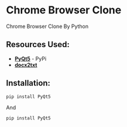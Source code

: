 # Chrome Browser Clone

Chrome Browser Clone By Python

## Resources Used:

- [**PyQt5**](https://pypi.org/project/PyQt5/) - PyPi
- [**docx2txt**](https://pypi.org/project/docx2txt/)

## Installation:

```
pip install PyQt5
```
And 
```
pip install PyQt5
```
